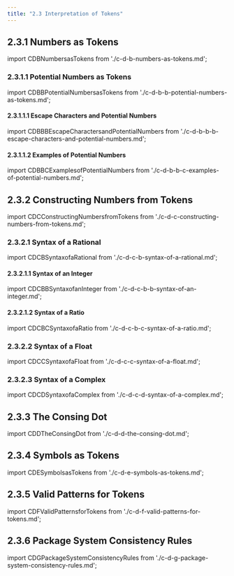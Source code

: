 ```yaml
---
title: "2.3 Interpretation of Tokens"
---
```


## 2.3.1 Numbers as Tokens

import CDBNumbersasTokens from './c-d-b-numbers-as-tokens.md';
<CDBNumbersasTokens />
### 2.3.1.1 Potential Numbers as Tokens

import CDBBPotentialNumbersasTokens from './c-d-b-b-potential-numbers-as-tokens.md';
<CDBBPotentialNumbersasTokens />
#### 2.3.1.1.1 Escape Characters and Potential Numbers

import CDBBBEscapeCharactersandPotentialNumbers from './c-d-b-b-b-escape-characters-and-potential-numbers.md';
<CDBBBEscapeCharactersandPotentialNumbers />
#### 2.3.1.1.2 Examples of Potential Numbers

import CDBBCExamplesofPotentialNumbers from './c-d-b-b-c-examples-of-potential-numbers.md';
<CDBBCExamplesofPotentialNumbers />
## 2.3.2 Constructing Numbers from Tokens

import CDCConstructingNumbersfromTokens from './c-d-c-constructing-numbers-from-tokens.md';
<CDCConstructingNumbersfromTokens />
### 2.3.2.1 Syntax of a Rational

import CDCBSyntaxofaRational from './c-d-c-b-syntax-of-a-rational.md';
<CDCBSyntaxofaRational />
#### 2.3.2.1.1 Syntax of an Integer

import CDCBBSyntaxofanInteger from './c-d-c-b-b-syntax-of-an-integer.md';
<CDCBBSyntaxofanInteger />
#### 2.3.2.1.2 Syntax of a Ratio

import CDCBCSyntaxofaRatio from './c-d-c-b-c-syntax-of-a-ratio.md';
<CDCBCSyntaxofaRatio />
### 2.3.2.2 Syntax of a Float

import CDCCSyntaxofaFloat from './c-d-c-c-syntax-of-a-float.md';
<CDCCSyntaxofaFloat />
### 2.3.2.3 Syntax of a Complex

import CDCDSyntaxofaComplex from './c-d-c-d-syntax-of-a-complex.md';
<CDCDSyntaxofaComplex />
## 2.3.3 The Consing Dot

import CDDTheConsingDot from './c-d-d-the-consing-dot.md';
<CDDTheConsingDot />
## 2.3.4 Symbols as Tokens

import CDESymbolsasTokens from './c-d-e-symbols-as-tokens.md';
<CDESymbolsasTokens />
## 2.3.5 Valid Patterns for Tokens

import CDFValidPatternsforTokens from './c-d-f-valid-patterns-for-tokens.md';
<CDFValidPatternsforTokens />
## 2.3.6 Package System Consistency Rules

import CDGPackageSystemConsistencyRules from './c-d-g-package-system-consistency-rules.md';
<CDGPackageSystemConsistencyRules />
